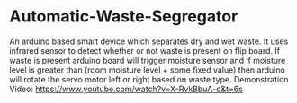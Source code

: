 # Automatic-Waste-Segregator
An arduino based smart device which separates dry and wet waste.
It uses infrared sensor to detect whether or not waste is present on flip board. If waste is present arduino board will trigger moisture sensor and if moisture level is greater than (room moisture level + some fixed value) then arduino will rotate the servo motor left or right based on waste type.
Demonstration Video: https://www.youtube.com/watch?v=X-RvkBbuA-o&t=6s
